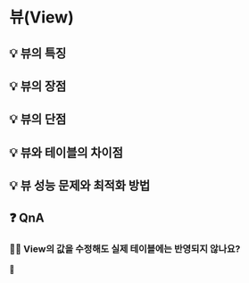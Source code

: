 # 뷰(View) 

## 💡 뷰의 특징 

## 💡 뷰의 장점

## 💡 뷰의 단점

## 💡 뷰와 테이블의 차이점

## 💡 뷰 성능 문제와 최적화 방법 


## ❓ QnA

### 🙋‍♂️ View의 값을 수정해도 실제 테이블에는 반영되지 않나요?
💁 